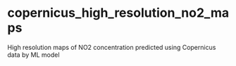 # copernicus_high_resolution_no2_maps
High resolution maps of NO2 concentration predicted using Copernicus data by ML model
